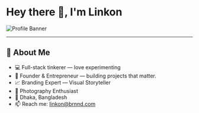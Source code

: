 # Hey there 👋, I'm Linkon

![Profile Banner](https://i.imgur.com/0lF4uNq.png) <!-- Optional banner -->

---

## 🚀 About Me

- 💻 Full-stack tinkerer — love experimenting
- 🌱 Founder & Entrepreneur — building projects that matter.
- 📈 Branding Expert — Visual Storyteller
- 📸 Photography Enthusiast
- 📍 Dhaka, Bangladesh
- 📫 Reach me: linkon@brnnd.com

